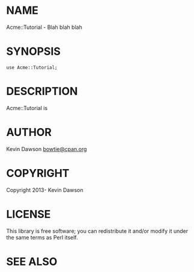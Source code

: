 # NAME

Acme::Tutorial - Blah blah blah

# SYNOPSIS

    use Acme::Tutorial;

# DESCRIPTION

Acme::Tutorial is

# AUTHOR

Kevin Dawson <bowtie@cpan.org>

# COPYRIGHT

Copyright 2013- Kevin Dawson

# LICENSE

This library is free software; you can redistribute it and/or modify
it under the same terms as Perl itself.

# SEE ALSO
